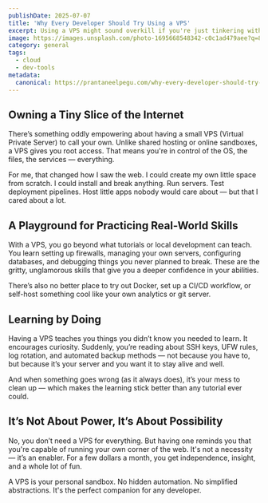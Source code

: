 ```yaml
---
publishDate: 2025-07-07
title: 'Why Every Developer Should Try Using a VPS'
excerpt: Using a VPS might sound overkill if you're just tinkering with projects — but it opens up a world of learning and possibilities. Here’s why having your own virtual playground is worth it.
image: https://images.unsplash.com/photo-1695668548342-c0c1ad479aee?q=80&w=1740&auto=format&fit=crop&ixlib=rb-4.1.0&ixid=M3wxMjA3fDB8MHxwaG90by1wYWdlfHx8fGVufDB8fHx8fA%3D%3D
category: general
tags:
  - cloud
  - dev-tools
metadata:
  canonical: https://prantaneelpegu.com/why-every-developer-should-try-using-a-vps
---
```


## Owning a Tiny Slice of the Internet

There’s something oddly empowering about having a small VPS (Virtual Private Server) to call your own. Unlike shared hosting or online sandboxes, a VPS gives you root access. That means you're in control of the OS, the files, the services — everything.

For me, that changed how I saw the web. I could create my own little space from scratch. I could install and break anything. Run servers. Test deployment pipelines. Host little apps nobody would care about — but that I cared about a lot.

## A Playground for Practicing Real-World Skills

With a VPS, you go beyond what tutorials or local development can teach. You learn setting up firewalls, managing your own servers, configuring databases, and debugging things you never planned to break. These are the gritty, unglamorous skills that give you a deeper confidence in your abilities.

There’s also no better place to try out Docker, set up a CI/CD workflow, or self-host something cool like your own analytics or git server.

## Learning by Doing

Having a VPS teaches you things you didn’t know you needed to learn. It encourages curiosity. Suddenly, you’re reading about SSH keys, UFW rules, log rotation, and automated backup methods — not because you have to, but because it’s your server and you want it to stay alive and well.

And when something goes wrong (as it always does), it’s your mess to clean up — which makes the learning stick better than any tutorial ever could.

## It’s Not About Power, It’s About Possibility

No, you don’t need a VPS for everything. But having one reminds you that you're capable of running your own corner of the web. It's not a necessity — it’s an enabler. For a few dollars a month, you get independence, insight, and a whole lot of fun.

A VPS is your personal sandbox. No hidden automation. No simplified abstractions. It's the perfect companion for any developer.
